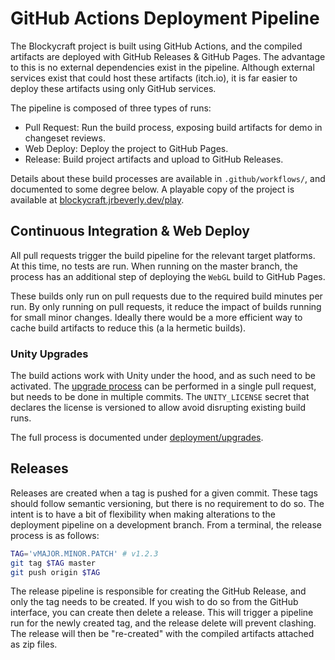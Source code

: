 # GitHub Actions Deployment Pipeline

The Blockycraft project is built using GitHub Actions, and the compiled artifacts are deployed with GitHub Releases & GitHub Pages. The advantage to this is no external dependencies exist in the pipeline. Although external services exist that could host these artifacts (itch.io), it is far easier to deploy these artifacts using only GitHub services.

The pipeline is composed of three types of runs:

- Pull Request: Run the build process, exposing build artifacts for demo in changeset reviews.
- Web Deploy: Deploy the project to GitHub Pages.
- Release: Build project artifacts and upload to GitHub Releases.

Details about these build processes are available in `.github/workflows/`, and documented to some degree below. A playable copy of the project is available at [blockycraft.jrbeverly.dev/play](https://blockycraft.jrbeverly.dev/play).

## Continuous Integration & Web Deploy

All pull requests trigger the build pipeline for the relevant target platforms. At this time, no tests are run. When running on the master branch, the process has an additional step of deploying the `WebGL` build to GitHub Pages.

These builds only run on pull requests due to the required build minutes per run. By only running on pull requests, it reduce the impact of builds running for small minor changes. Ideally there would be a more efficient way to cache build artifacts to reduce this (a la hermetic builds).

### Unity Upgrades

The build actions work with Unity under the hood, and as such need to be activated. The [upgrade process](upgrades.md) can be performed in a single pull request, but needs to be done in multiple commits. The `UNITY_LICENSE` secret that declares the license is versioned to allow avoid disrupting existing build runs.

The full process is documented under [deployment/upgrades](upgrades.md).

## Releases

Releases are created when a tag is pushed for a given commit. These tags should follow semantic versioning, but there is no requirement to do so. The intent is to have a bit of flexibility when making alterations to the deployment pipeline on a development branch. From a terminal, the release process is as follows:

```bash
TAG='vMAJOR.MINOR.PATCH' # v1.2.3
git tag $TAG master
git push origin $TAG
```

The release pipeline is responsible for creating the GitHub Release, and only the tag needs to be created. If you wish to do so from the GitHub interface, you can create then delete a release. This will trigger a pipeline run for the newly created tag, and the release delete will prevent clashing. The release will then be "re-created" with the compiled artifacts attached as zip files.

